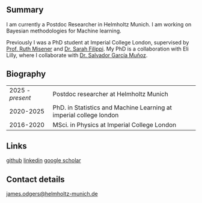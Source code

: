 ## Summary 

I am currently a Postdoc Researcher in Helmholtz Munich. I am working on Bayesian methodologies for Machine learning. 

Previously I was a PhD student at Imperial College London, supervised by [Prof. Ruth Misener](https://www.imperial.ac.uk/people/r.misener) and [Dr. Sarah Filippi](https://www.imperial.ac.uk/people/s.filippi). My PhD is a collaboration with Eli Lilly, where I collaborate with [Dr. Salvador García Muñoz](https://scholar.google.com/citations?user=L-7xA40AAAAJ&hl). 

## Biography

| | |
|---|----|
|2025 - _present_|Postdoc researcher at Helmholtz Munich|
| 2020-2025|PhD. in Statistics and Machine Learning at imperial college london|
|2016-2020 |MSci. in Physics at Imperial College London |


## Links

[github](https://github.com/jamesacodgers)
[linkedin](https://www.linkedin.com/in/james-odgers-48692315a/)
[google scholar](https://scholar.google.com/citations?user=hptXR8AAAAAJ&hl=en)


## Contact details 

<james.odgers@helmholtz-munich.de>

